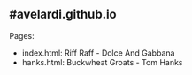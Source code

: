 #avelardi.github.io
---

Pages:

- index.html: Riff Raff - Dolce And Gabbana
- hanks.html: Buckwheat Groats - Tom Hanks

